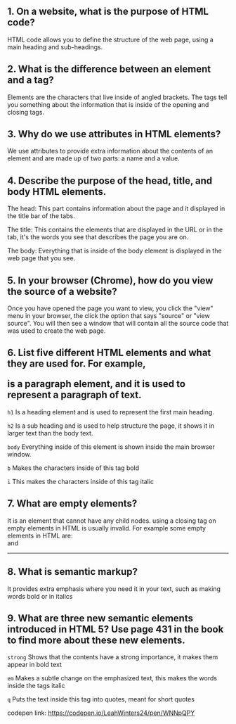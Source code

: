 ## 1. On a website, what is the purpose of HTML code?
  
  HTML code allows you to define the structure of the web page, using a main heading and sub-headings.

## 2. What is the difference between an element and a tag?
  
  Elements are the characters that live inside of angled brackets. The tags tell you something about the information that is 
  inside of the opening and closing tags.

## 3. Why do we use attributes in HTML elements?

We use attributes to provide extra information about the contents of an element and are made up of two parts: a name and a value.

## 4. Describe the purpose of the head, title, and body HTML elements.
  
  The head: This part contains information about the page and it displayed in the title bar of the tabs.
  
  The title: This contains the elements that are displayed in the URL or in the tab, it's the words you see that describes the page you are on.
  
  The body: Everything that is inside of the body element is displayed in the web page that you see.

## 5. In your browser (Chrome), how do you view the source of a website?

  Once you have opened the page you want to view, you click the "view" menu in your browser, the click the option that says "source" or "view source". You will then see a window that will contain all the source code that was used to create the web page.

## 6. List five different HTML elements and what they are used for. For example, <p></p> is a paragraph element, and it is used to represent a paragraph of text.
 
  `h1` Is a heading element and is used to represent the first main heading.
  
  `h2` Is a sub heading and is used to help structure the page, it shows it in larger text than the body text.
  
  `body` Everything inside of this element is shown inside the main browser window.
  
  `b` Makes the characters inside of this tag bold
  
  `i` This makes the characters inside of this tag italic

## 7. What are empty elements?
  
  It is an element that cannot have any child nodes. using a closing tag on empty elements in HTML is usually invalid. For example some empty elements in HTML are: <area> <br> <embed> and <hr>

## 8. What is semantic markup?
  
  It provides extra emphasis where you need it in your text, such as making words bold or in italics

## 9. What are three new semantic elements introduced in HTML 5? Use page 431 in the book to find more about these new elements.
  
  `strong` Shows that the contents have a strong importance, it makes them appear in bold text
  
  `em` Makes a subtle change on the emphasized text, this makes the words inside the tags italic
  
  `q` Puts the text inside this tag into quotes, meant for short quotes


  codepen link: https://codepen.io/LeahWinters24/pen/WNNpQPY
